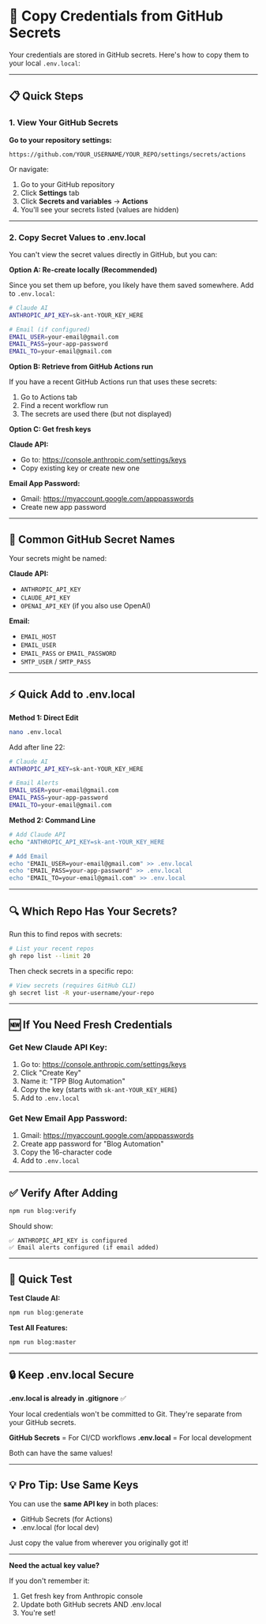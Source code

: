 # 🔐 Copy Credentials from GitHub Secrets

Your credentials are stored in GitHub secrets. Here's how to copy them to your local `.env.local`:

---

## 📋 Quick Steps

### 1. View Your GitHub Secrets

**Go to your repository settings:**
```
https://github.com/YOUR_USERNAME/YOUR_REPO/settings/secrets/actions
```

Or navigate:
1. Go to your GitHub repository
2. Click **Settings** tab
3. Click **Secrets and variables** → **Actions**
4. You'll see your secrets listed (values are hidden)

---

### 2. Copy Secret Values to .env.local

You can't view the secret values directly in GitHub, but you can:

**Option A: Re-create locally (Recommended)**

Since you set them up before, you likely have them saved somewhere. Add to `.env.local`:

```bash
# Claude AI
ANTHROPIC_API_KEY=sk-ant-YOUR_KEY_HERE

# Email (if configured)
EMAIL_USER=your-email@gmail.com
EMAIL_PASS=your-app-password
EMAIL_TO=your-email@gmail.com
```

**Option B: Retrieve from GitHub Actions run**

If you have a recent GitHub Actions run that uses these secrets:
1. Go to Actions tab
2. Find a recent workflow run
3. The secrets are used there (but not displayed)

**Option C: Get fresh keys**

**Claude API:**
- Go to: https://console.anthropic.com/settings/keys
- Copy existing key or create new one

**Email App Password:**
- Gmail: https://myaccount.google.com/apppasswords
- Create new app password

---

## 🔑 Common GitHub Secret Names

Your secrets might be named:

**Claude API:**
- `ANTHROPIC_API_KEY`
- `CLAUDE_API_KEY`
- `OPENAI_API_KEY` (if you also use OpenAI)

**Email:**
- `EMAIL_HOST`
- `EMAIL_USER`
- `EMAIL_PASS` or `EMAIL_PASSWORD`
- `SMTP_USER` / `SMTP_PASS`

---

## ⚡ Quick Add to .env.local

**Method 1: Direct Edit**
```bash
nano .env.local
```

Add after line 22:
```bash
# Claude AI
ANTHROPIC_API_KEY=sk-ant-YOUR_KEY_HERE

# Email Alerts
EMAIL_USER=your-email@gmail.com
EMAIL_PASS=your-app-password
EMAIL_TO=your-email@gmail.com
```

**Method 2: Command Line**
```bash
# Add Claude API
echo "ANTHROPIC_API_KEY=sk-ant-YOUR_KEY_HERE

# Add Email
echo "EMAIL_USER=your-email@gmail.com" >> .env.local
echo "EMAIL_PASS=your-app-password" >> .env.local
echo "EMAIL_TO=your-email@gmail.com" >> .env.local
```

---

## 🔍 Which Repo Has Your Secrets?

Run this to find repos with secrets:
```bash
# List your recent repos
gh repo list --limit 20
```

Then check secrets in a specific repo:
```bash
# View secrets (requires GitHub CLI)
gh secret list -R your-username/your-repo
```

---

## 🆕 If You Need Fresh Credentials

### Get New Claude API Key:
1. Go to: https://console.anthropic.com/settings/keys
2. Click "Create Key"
3. Name it: "TPP Blog Automation"
4. Copy the key (starts with `sk-ant-YOUR_KEY_HERE`)
5. Add to `.env.local`

### Get New Email App Password:
1. Gmail: https://myaccount.google.com/apppasswords
2. Create app password for "Blog Automation"
3. Copy the 16-character code
4. Add to `.env.local`

---

## ✅ Verify After Adding

```bash
npm run blog:verify
```

Should show:
```
✅ ANTHROPIC_API_KEY is configured
✅ Email alerts configured (if email added)
```

---

## 🚀 Quick Test

**Test Claude AI:**
```bash
npm run blog:generate
```

**Test All Features:**
```bash
npm run blog:master
```

---

## 🔒 Keep .env.local Secure

**.env.local is already in .gitignore** ✅

Your local credentials won't be committed to Git. They're separate from your GitHub secrets.

**GitHub Secrets** = For CI/CD workflows
**.env.local** = For local development

Both can have the same values!

---

## 💡 Pro Tip: Use Same Keys

You can use the **same API key** in both places:
- GitHub Secrets (for Actions)
- .env.local (for local dev)

Just copy the value from wherever you originally got it!

---

**Need the actual key value?**

If you don't remember it:
1. Get fresh key from Anthropic console
2. Update both GitHub secrets AND .env.local
3. You're set!
